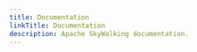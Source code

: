 ```yaml
---
title: Documentation
linkTitle: Documentation
description: Apache SkyWalking documentation.
---
```



